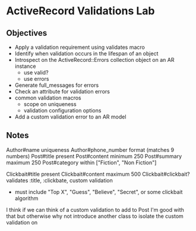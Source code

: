 # ActiveRecord Validations Lab

## Objectives

- Apply a validation requirement using validates macro
- Identify when validation occurs in the lifespan of an object
- Introspect on the ActiveRecord::Errors collection object on an AR instance
  - use valid?
  - use errors
- Generate full_messages for errors
- Check an attribute for validation errors
- common validation macros
  - scope on uniqueness
  - validation configuration options
- Add a custom validation error to an AR model

## Notes

Author#name uniqueness
Author#phone_number format (matches 9 numbers)
Post#title present
Post#content minimum 250
Post#summary maximum 250
Post#category within ["Fiction", "Non Fiction"]

Clickbait#title present
Clickbait#content maximum 500
Clickbait#clickbait? validates :title, :clickbate, custom validation
  - must include "Top X", "Guess", "Believe", "Secret", or some clickbait algorithm

I think if we can think of a custom validation to add to Post I'm good with that but otherwise why not introduce another class to isolate the custom validation on

